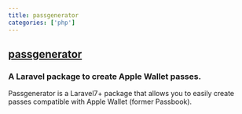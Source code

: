 ```yaml
---
title: passgenerator
categories: ['php']
---
```

## [passgenerator](https://github.com/thenextweb/passgenerator)

### A Laravel package to create Apple Wallet passes.


Passgenerator is a Laravel7+ package that allows you to easily create passes compatible with Apple Wallet (former Passbook).
